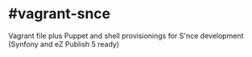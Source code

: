 #vagrant-snce
============

Vagrant file plus Puppet and shell provisionings for S'nce development (Synfony and eZ Publish 5 ready)
